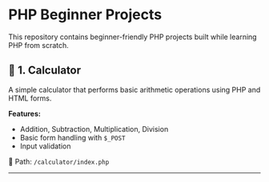 # PHP Beginner Projects

This repository contains beginner-friendly PHP projects built while learning PHP from scratch.

## 🔢 1. Calculator
A simple calculator that performs basic arithmetic operations using PHP and HTML forms.

**Features:**
- Addition, Subtraction, Multiplication, Division
- Basic form handling with `$_POST`
- Input validation

📁 Path: `/calculator/index.php`

---
